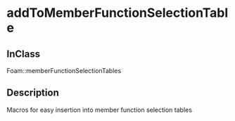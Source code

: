 # addToMemberFunctionSelectionTable 
## InClass
Foam::memberFunctionSelectionTables

## Description
Macros for easy insertion into member function selection tables

